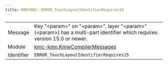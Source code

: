 ```yaml
---
title: KM07002: ERROR_TouchLayoutIdentifierRequires15
---
```


|            |           |
|------------|---------- |
| Message    | Key "&lt;param&gt;" on "&lt;param&gt;", layer "&lt;param&gt;" \(&lt;param&gt;\) has a multi\-part identifier which requires version 15\.0 or newer\. |
| Module     | [kmc-kmn.KmwCompilerMessages](kmc-kmn.kmwcompilermessages) |
| Identifier | `ERROR_TouchLayoutIdentifierRequires15` |


